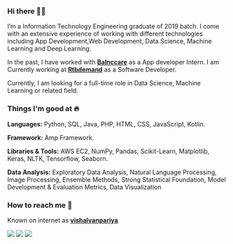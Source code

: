 ### Hi there 👋🏻 
I’m a Information Technology Engineering graduate of 2019 batch. I come with an extensive experience of working with different technologies including App Development,Web Development, Data Science, Machine Learning and Deep Learning.

In the past, I have worked with [**Balnccare**](https://www.balnccare.com/) as a App developer Intern. I am Currently working at [**Rtbdemand**](http://rtbdemand.com/) as a Software Developer.

Currently, I am looking for a full-time role in Data Science, Machine Learning or related field. 

### Things I'm good at :fire:
**Languages:**  Python, SQL, Java, PHP, HTML, CSS, JavaScript, Kotlin.

**Framework:** Amp Framework.

**Libraries & Tools:** AWS EC2, NumPy, Pandas, Scikit-Learn, Matplotlib, Keras, NLTK, Tensorflow, Seaborn.

**Data Analysis:** Exploratory Data Analysis, Natural Language Processing, Image Processing, Ensemble Methods, Strong Statistical Foundation, Model Development & Evaluation Metrics, Data Visualization

### How to reach me 📱
Known on internet as [**vishalvanpariya**](https://www.google.com/search?q=vishalvanpariya) 

[<img target="_blank" src="https://img.icons8.com/cotton/64/000000/whatsapp--v4.png"/>](https://wa.me/919898626431) [<img target="_blank" src="https://img.icons8.com/doodle/64/000000/skype--v1.png"/>](https://join.skype.com/invite/gjMmJnhs4hCf) [<img target="_blank" src="https://img.icons8.com/doodle/64/000000/linkedin-circled.png"/>](https://www.linkedin.com/in/vishalvanpariya/)
